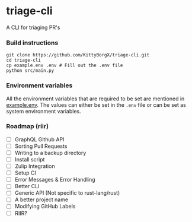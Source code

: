 # triage-cli

A CLI for triaging PR's

### Build instructions

```
git clone https://github.com/KittyBorgX/triage-cli.git
cd triage-cli
cp example.env .env # Fill out the .env file
python src/main.py 
```

### Environment variables

All the environment variables that are required to be set are mentioned in [example.env](./example.env).
The values can either be set in the `.env` file or can be set as system environment variables.

### Roadmap (riir)

- [ ] GraphQL Github API
- [ ] Sorting Pull Requests
- [ ] Writing to a backup directory
- [ ] Install script
- [ ] Zulip Integration
- [ ] Setup CI
- [ ] Error Messages & Error Handling
- [ ] Better CLI
- [ ] Generic API (Not specific to rust-lang/rust)
- [ ] A better project name
- [ ] Modifying GitHub Labels
- [ ] RIIR?
